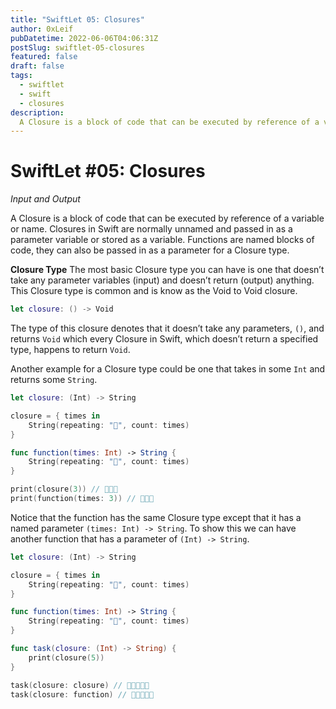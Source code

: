 ```yaml
---
title: "SwiftLet 05: Closures"
author: 0xLeif
pubDatetime: 2022-06-06T04:06:31Z
postSlug: swiftlet-05-closures
featured: false
draft: false
tags:
  - swiftlet
  - swift
  - closures
description:
  A Closure is a block of code that can be executed by reference of a variable or name. Jump in and learn more about closures and how they can be used.
---
```


# SwiftLet #05: Closures
_Input and Output_

A Closure is a block of code that can be executed by reference of a variable or name. Closures in Swift are normally unnamed and passed in as a parameter variable or stored as a variable. Functions are named blocks of code, they can also be passed in as a parameter for a Closure type.

**Closure Type**
The most basic Closure type you can have is one that doesn’t take any parameter variables (input) and doesn’t return (output) anything. This Closure type is common and is know as the Void to Void closure.
```swift
let closure: () -> Void
```

The type of this closure denotes that it doesn’t take any parameters, `()`, and returns `Void` which every Closure in Swift, which doesn’t return a specified type, happens to return `Void`. 

Another example for a Closure type could be one that takes in some `Int` and returns some `String`.
```swift
let closure: (Int) -> String

closure = { times in
    String(repeating: "🧱", count: times)
}

func function(times: Int) -> String {
    String(repeating: "🧱", count: times)
}

print(closure(3)) // 🧱🧱🧱
print(function(times: 3)) // 🧱🧱🧱
```

Notice that the function has the same Closure type except that it has a named parameter `(times: Int) -> String`.  To show this we can have another function that has a parameter of `(Int) -> String`.
```swift
let closure: (Int) -> String

closure = { times in
    String(repeating: "🧱", count: times)
}

func function(times: Int) -> String {
    String(repeating: "🧱", count: times)
}

func task(closure: (Int) -> String) {
    print(closure(5))
}

task(closure: closure) // 🧱🧱🧱🧱🧱
task(closure: function) // 🧱🧱🧱🧱🧱
```
